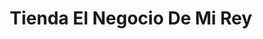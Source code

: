 ---
title: "Tienda El Negocio De Mi Rey"
url: /puerto-de-san-jose/tienda-el-negocio-de-mi-rey/
shop: Allgemein
---